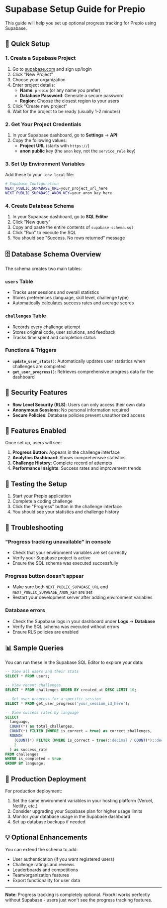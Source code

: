 # Supabase Setup Guide for Prepio

This guide will help you set up optional progress tracking for Prepio using Supabase.

## 🚀 Quick Setup

### 1. Create a Supabase Project

1. Go to [supabase.com](https://supabase.com) and sign up/login
2. Click "New Project"
3. Choose your organization
4. Enter project details:
   - **Name**: `prepio` (or any name you prefer)
   - **Database Password**: Generate a secure password
   - **Region**: Choose the closest region to your users
5. Click "Create new project"
6. Wait for the project to be ready (usually 1-2 minutes)

### 2. Get Your Project Credentials

1. In your Supabase dashboard, go to **Settings** → **API**
2. Copy the following values:
   - **Project URL** (starts with `https://`)
   - **anon public** key (the `anon` key, not the `service_role` key)

### 3. Set Up Environment Variables

Add these to your `.env.local` file:

```bash
# Supabase Configuration
NEXT_PUBLIC_SUPABASE_URL=your_project_url_here
NEXT_PUBLIC_SUPABASE_ANON_KEY=your_anon_key_here
```

### 4. Create Database Schema

1. In your Supabase dashboard, go to **SQL Editor**
2. Click "New query"
3. Copy and paste the entire contents of `supabase-schema.sql`
4. Click "Run" to execute the SQL
5. You should see "Success. No rows returned" message

## 🗄️ Database Schema Overview

The schema creates two main tables:

### `users` Table
- Tracks user sessions and overall statistics
- Stores preferences (language, skill level, challenge type)
- Automatically calculates success rates and average scores

### `challenges` Table
- Records every challenge attempt
- Stores original code, user solutions, and feedback
- Tracks time spent and completion status

### Functions & Triggers
- **`update_user_stats()`**: Automatically updates user statistics when challenges are completed
- **`get_user_progress()`**: Retrieves comprehensive progress data for the dashboard

## 🔐 Security Features

- **Row Level Security (RLS)**: Users can only access their own data
- **Anonymous Sessions**: No personal information required
- **Secure Policies**: Database policies prevent unauthorized access

## 🎯 Features Enabled

Once set up, users will see:

1. **Progress Button**: Appears in the challenge interface
2. **Analytics Dashboard**: Shows comprehensive statistics
3. **Challenge History**: Complete record of attempts
4. **Performance Insights**: Success rates and improvement trends

## 🧪 Testing the Setup

1. Start your Prepio application
2. Complete a coding challenge
3. Click the "Progress" button in the challenge interface
4. You should see your statistics and challenge history

## 🔧 Troubleshooting

### "Progress tracking unavailable" in console
- Check that your environment variables are set correctly
- Verify your Supabase project is active
- Ensure the SQL schema was executed successfully

### Progress button doesn't appear
- Make sure both `NEXT_PUBLIC_SUPABASE_URL` and `NEXT_PUBLIC_SUPABASE_ANON_KEY` are set
- Restart your development server after adding environment variables

### Database errors
- Check the Supabase logs in your dashboard under **Logs** → **Database**
- Verify the SQL schema was executed without errors
- Ensure RLS policies are enabled

## 📊 Sample Queries

You can run these in the Supabase SQL Editor to explore your data:

```sql
-- View all users and their stats
SELECT * FROM users;

-- View recent challenges
SELECT * FROM challenges ORDER BY created_at DESC LIMIT 10;

-- Get user progress for a specific session
SELECT * FROM get_user_progress('your_session_id_here');

-- View success rates by language
SELECT 
  language,
  COUNT(*) as total_challenges,
  COUNT(*) FILTER (WHERE is_correct = true) as correct_challenges,
  ROUND(
    (COUNT(*) FILTER (WHERE is_correct = true)::decimal / COUNT(*)::decimal) * 100, 
    2
  ) as success_rate
FROM challenges 
WHERE is_completed = true 
GROUP BY language;
```

## 🚀 Production Deployment

For production deployment:

1. Set the same environment variables in your hosting platform (Vercel, Netlify, etc.)
2. Consider upgrading your Supabase plan for higher usage limits
3. Monitor your database usage in the Supabase dashboard
4. Set up database backups if needed

## 💡 Optional Enhancements

You can extend the schema to add:
- User authentication (if you want registered users)
- Challenge ratings and reviews
- Leaderboards and competitions
- Team/organization features
- Export functionality for user data

---

**Note**: Progress tracking is completely optional. FixorAI works perfectly without Supabase - users just won't see the progress tracking features.

